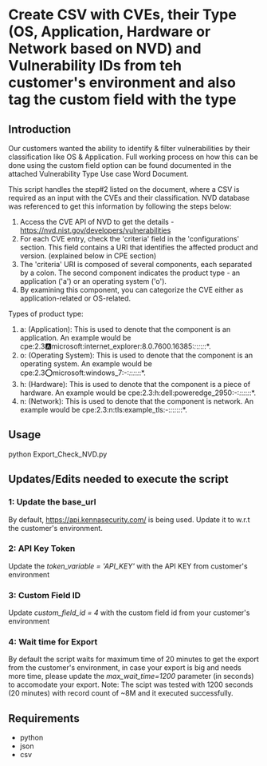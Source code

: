 # Create CSV with CVEs, their Type (OS, Application, Hardware or Network based on NVD) and Vulnerability IDs from teh customer's environment and also tag the custom field with the type

## Introduction
Our customers wanted the ability to identify & filter vulnerabilities by their classification like OS & Application. 
Full working process on how this can be done using the custom field option can be found documented in the attached Vulnerability Type Use case Word Document.

This script handles the step#2 listed on the document, where a CSV is required as an input with the CVEs and their classification. 
NVD database was referenced to get this information by following the steps below:

1.	Access the CVE API of NVD to get the details - https://nvd.nist.gov/developers/vulnerabilities
2.	For each CVE entry, check the 'criteria' field in the 'configurations' section. This field contains a URI that identifies the affected product and version. (explained below in CPE section)
3.	The 'criteria' URI is composed of several components, each separated by a colon. The second component indicates the product type - an application ('a') or an operating system ('o').
4.	By examining this component, you can categorize the CVE either as application-related or OS-related.

Types of product type:
1.	a: (Application): This is used to denote that the component is an application. An example would be cpe:2.3:a:microsoft:internet_explorer:8.0.7600.16385:*:*:*:*:*:*:*.
2.	o: (Operating System): This is used to denote that the component is an operating system. An example would be cpe:2.3:o:microsoft:windows_7:-:*:*:*:*:*:*:*.
3.	h: (Hardware): This is used to denote that the component is a piece of hardware. An example would be cpe:2.3:h:dell:poweredge_2950:-:*:*:*:*:*:*:*.
4.	n: (Network): This is used to denote that the component is network. An example would be cpe:2.3:n:tls:example_tls:-:*:*:*:*:*:*:*.

  
## Usage
python Export_Check_NVD.py


## Updates/Edits needed to execute the script

### 1: Update the base_url 
By default, https://api.kennasecurity.com/ is being used. Update it to w.r.t the customer's environment.

### 2: API Key Token
Update the *token_variable = 'API_KEY'* with the API KEY from customer's environment

### 3: Custom Field ID
Update *custom_field_id = 4* with the custom field id from your customer's environment

### 4: Wait time for Export
By default the script waits for maximum time of 20 minutes to get the export from the customer's environment, in case your export is big and needs more time, 
please update the *max_wait_time=1200* parameter (in seconds) to accomodate your export.
Note: The scipt was tested with 1200 seconds (20 minutes) with record count of ~8M and it executed successfully.

## Requirements
* python
* json
* csv
